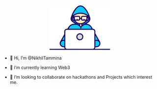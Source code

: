 <p align="center">
<img src="./images/Developer.gif" width="200px">
</p>

- 👋 Hi, I’m @NikhilTammina

- 🌱 I’m currently learning Web3
- 💞️ I’m looking to collaborate on hackathons and Projects which interest me.